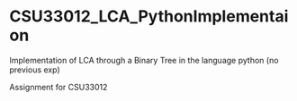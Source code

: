 # CSU33012_LCA_PythonImplementaion
Implementation of LCA through a Binary Tree in the language python (no previous exp)

Assignment for CSU33012
